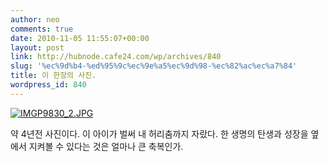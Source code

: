 ```yaml
---
author: neo
comments: true
date: 2010-11-05 11:55:07+00:00
layout: post
link: http://hubnode.cafe24.com/wp/archives/840
slug: '%ec%9d%b4-%ed%95%9c%ec%9e%a5%ec%9d%98-%ec%82%ac%ec%a7%84'
title: 이 한장의 사진.
wordpress_id: 840
---
```


[![IMGP9830_2.JPG](http://lh6.ggpht.com/_F9iY7Q3PUXc/TNP7j883sFI/AAAAAAAABac/q1a4TA-Kt5A/s288/IMGP9830_2.JPG)](http://lh6.ggpht.com/_F9iY7Q3PUXc/TNP7j883sFI/AAAAAAAABac/q1a4TA-Kt5A/IMGP9830_2.JPG?imgmax=1600)

약 4년전 사진이다. 이 아이가 벌써 내 허리춤까지 자랐다. 한 생명의 탄생과 성장을 옆에서 지켜볼 수 있다는 것은 얼마나 큰 축복인가.



